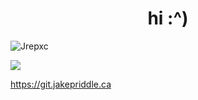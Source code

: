 <h1 align="center">hi :^) </h1>
<p align="left"> <img src="https://komarev.com/ghpvc/?username=Jrepxc" alt="Jrepxc" /> </p>

![](https://hit.yhype.me/github/profile?user_id=50683048)

https://git.jakepriddle.ca
